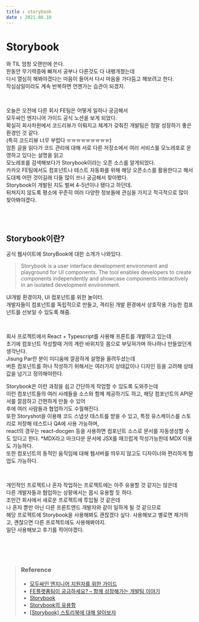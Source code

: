 ```yaml
---
title : storybook  
date : 2021.08.18
---
```


# Storybook
와 TIL 엄청 오랜만에 쓴다.  
한동안 무기력증에 빠져서 공부나 다른것도 다 내팽개쳤는데  
다시 열심히 해봐야겠다는 마음이 들어서 다시 마음을 가다듬고 해보려고 한다.  
작심삼일이라도 계속 반복하면 언젠가는 습관이 되겠지.

<br/>

오늘은 오전에 다른 회사 FE팀은 어떻게 일하나 궁금해서     
모두싸인 엔지니어 가이드 공식 노션을 보게 되었다.  
확실히 회사차원에서 코드리뷰가 이뤄지고 체계가 갖춰진 개발팀은 정말 성장하기 좋은 환경인 것 같다.  
(특히 코드리뷰 너무 부럽다 ㅠㅠㅠㅠㅠㅠㅠㅠㅠ)  
암튼 글을 읽다가 코드 관리에 대해 서로 다른 저장소에서 여러 서비스를 모노레포로 운영하고 있다는 설명을 읽고  
모노레포를 검색해보다가 Storybook이라는 오픈 소스를 알게되었다.  
카카오 FE팀에서도 컴포넌트나 테스트 자동화를 위해 해당 오픈소스를 활용한다고 해서  
도대체 어떤 것이길래 다들 많이 쓰나 궁금해서 찾아봤다.  
Storybook이 개발된 지도 벌써 4-5년이나 됐다고 하던데.  
뒤쳐지지 않도록 평소에 꾸준히 여러 다양한 정보들에 관심을 가지고 적극적으로 많이 찾아봐야겠다.   

<br/>
<br/>

## Storybook이란?
공식 웹사이트에 StoryBook에 대한 소개가 나와있다. 
> Storybook is a user interface development environment and playground for UI components. The tool enables developers to create components independently and showcase components interactively in an isolated development environment.

UI개발 환경이자, UI 컴포넌트를 위한 놀이터.  
개발자들이 컴포넌트를 독립적으로 만들고, 격리된 개발 환경에서 상호작용 가능한 컴포넌트를 선보일 수 있도록 해줌.  

<br/>


회사 프로젝트에서 React + Typescript를 사용해 프론트를 개발하고 있는데  
초기에 컴포넌트 작성할때 거의 계란 바위치듯 몸으로 부딪혀가며 하나하나 만들었던게 생각난다.  
Jisung Par란 분이 미디움에 깔끔하게 설명을 올려두셨는데  
버튼 컴포넌트를 하나 작성하기 위해서는 여러가지 상태값이나 디자인 등을 고려해 상태값을 넘기고 정의해야한다.  

Storybook은 이런 과정을 쉽고 간단하게 작업할 수 있도록 도와주는데  
이런 컴포넌트들의 여러 사례들을 소스와 함께 제공하기도 하고, 해당 컴포넌트의 API문서를 깔끔하고 간편하게 만들 수 있어  
후에 여러 사람들과 협업하기도 수월해진다.  
또한 Storyshot을 이용해 코드 스냅샷 테스트를 받을 수 있고, 특정 유스케이스를 스토리로 저장해 테스트나 QA에 사용 가능하며,  
react의 경우는 react-docgen 등을 사용하면 컴포넌트 소스로 문서를 자동생성할 수도 있다고 한다. 
*MDX라고 마크다운 문서에 JSX를 매끄럽게 작성가능한데 MDX 이용도 가능하다.   
또한 컴포넌트의 동적인 움직임에 대해 웹서버를 띄우지 않고도 디자이너와 편리하게 협업도 가능하다.

<br/>

개인적인 프로젝트나 혼자 작업하는 프로젝트에는 아주 유용할 것 같지는 않은데  
다른 개발자들과 협업하는 상황에서는 몹시 유용할 듯 하다.  
조만간 회사에서 새로운 프로젝트에 투입될 것 같은데  
나 혼자 뿐만 아닌 다른 프론트엔드 개발자와 같이 일하게 될 것 같으므로  
해당 프로젝트에 Storybook을 사용해봐도 괜찮겠다 싶다.
사용해보고 별로면 제거하고, 괜찮으면 다른 프로젝트에도 사용해봐야지.  
일단 사용해보고 후기를 적어야겠다.  

<br/>
<br/>
<br/>


> ### Reference
> * [모두싸인 엔지니어 지원자를 위한 가이드](https://www.notion.so/975a991feaa44450bfb29c3832091c24#b48e50e419f1431eae6a275fc1e4e555)
> * [FE플랫폼팀이 궁금하세요? – 함께 성장해가는 개발팀 이야기](https://tech.kakao.com/2020/09/21/kakao-fe-platform-team/)
> * [Storybook](https://storybook.js.org/)
> * [Storybook의 유용함](https://medium.com/@j_podracer/storybook%EC%9D%98-%EC%9C%A0%EC%9A%A9%ED%95%A8-8581ea618c32)
> * [[Storybook] 스토리북에 대해 알아보자](https://kjwsx23.tistory.com/541)



